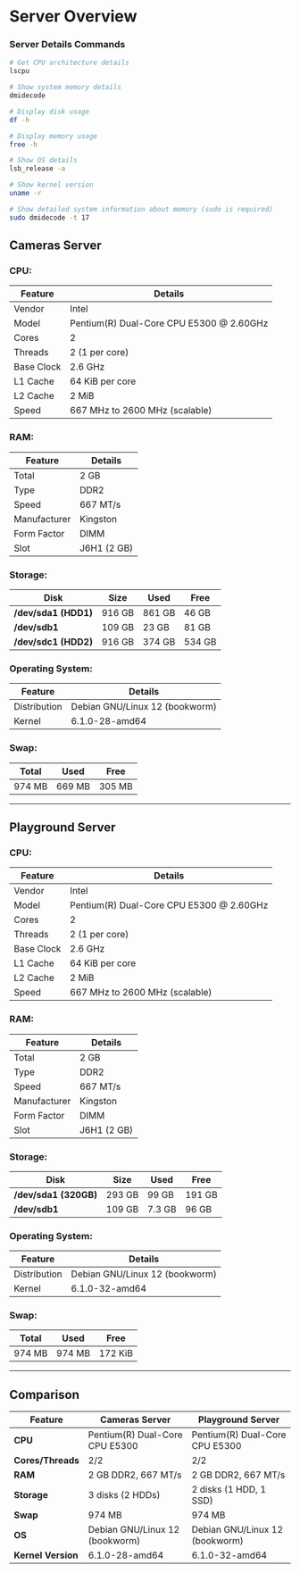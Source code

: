 # Server Overview

### Server Details Commands
```sh
# Get CPU architecture details
lscpu

# Show system memory details
dmidecode

# Display disk usage
df -h

# Display memory usage
free -h

# Show OS details
lsb_release -a

# Show kernel version
uname -r

# Show detailed system information about memory (sudo is required)
sudo dmidecode -t 17
```

## **Cameras Server**

### **CPU:**

| Feature           | Details                          |
|-------------------|----------------------------------|
| Vendor            | Intel                            |
| Model             | Pentium(R) Dual-Core CPU E5300 @ 2.60GHz |
| Cores             | 2                                |
| Threads           | 2 (1 per core)                   |
| Base Clock        | 2.6 GHz                          |
| L1 Cache          | 64 KiB per core                 |
| L2 Cache          | 2 MiB                            |
| Speed             | 667 MHz to 2600 MHz (scalable)  |

### **RAM:**

| Feature           | Details                          |
|-------------------|----------------------------------|
| Total             | 2 GB                             |
| Type              | DDR2                             |
| Speed             | 667 MT/s                         |
| Manufacturer      | Kingston                         |
| Form Factor       | DIMM                             |
| Slot              | J6H1 (2 GB)                      |

### **Storage:**

| Disk              | Size  | Used  | Free  |
|-------------------|-------|-------|-------|
| **/dev/sda1 (HDD1)** | 916 GB | 861 GB | 46 GB |
| **/dev/sdb1**       | 109 GB | 23 GB  | 81 GB |
| **/dev/sdc1 (HDD2)** | 916 GB | 374 GB | 534 GB |

### **Operating System:**

| Feature           | Details                          |
|-------------------|----------------------------------|
| Distribution      | Debian GNU/Linux 12 (bookworm)   |
| Kernel            | 6.1.0-28-amd64                   |

### **Swap:**

| Total  | Used  | Free  |
|--------|-------|-------|
| 974 MB | 669 MB | 305 MB |

---

## **Playground Server**

### **CPU:**

| Feature           | Details                          |
|-------------------|----------------------------------|
| Vendor            | Intel                            |
| Model             | Pentium(R) Dual-Core CPU E5300 @ 2.60GHz |
| Cores             | 2                                |
| Threads           | 2 (1 per core)                   |
| Base Clock        | 2.6 GHz                          |
| L1 Cache          | 64 KiB per core                 |
| L2 Cache          | 2 MiB                            |
| Speed             | 667 MHz to 2600 MHz (scalable)  |

### **RAM:**

| Feature           | Details                          |
|-------------------|----------------------------------|
| Total             | 2 GB                             |
| Type              | DDR2                             |
| Speed             | 667 MT/s                         |
| Manufacturer      | Kingston                         |
| Form Factor       | DIMM                             |
| Slot              | J6H1 (2 GB)                      |

### **Storage:**

| Disk              | Size  | Used  | Free  |
|-------------------|-------|-------|-------|
| **/dev/sda1 (320GB)** | 293 GB | 99 GB  | 191 GB |
| **/dev/sdb1**       | 109 GB | 7.3 GB | 96 GB  |

### **Operating System:**

| Feature           | Details                          |
|-------------------|----------------------------------|
| Distribution      | Debian GNU/Linux 12 (bookworm)   |
| Kernel            | 6.1.0-32-amd64                   |

### **Swap:**

| Total  | Used  | Free  |
|--------|-------|-------|
| 974 MB | 974 MB | 172 KiB |

---

## **Comparison**

| Feature             | Cameras Server                | Playground Server            |
|---------------------|-------------------------------|------------------------------|
| **CPU**             | Pentium(R) Dual-Core CPU E5300 | Pentium(R) Dual-Core CPU E5300 |
| **Cores/Threads**   | 2/2                            | 2/2                          |
| **RAM**             | 2 GB DDR2, 667 MT/s           | 2 GB DDR2, 667 MT/s         |
| **Storage**         | 3 disks (2 HDDs)              | 2 disks (1 HDD, 1 SSD)       |
| **Swap**            | 974 MB                        | 974 MB                      |
| **OS**              | Debian GNU/Linux 12 (bookworm) | Debian GNU/Linux 12 (bookworm) |
| **Kernel Version**  | 6.1.0-28-amd64                | 6.1.0-32-amd64              |

